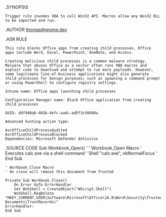 .SYNOPSIS

	Trigger rule invokes VBA to call Win32 API. Macros allow any Win32 DLL to be imported and run. 
	
.AUTHOR
	thomas@grome.dev
	

.ASR RULE

	This rule blocks Office apps from creating child processes. Office apps include Word, Excel, PowerPoint, OneNote, and Access.

	Creating malicious child processes is a common malware strategy. Malware that abuses Office as a vector often runs VBA macros and exploit code to download and attempt to run more payloads. However, some legitimate line-of-business applications might also generate child processes for benign purposes; such as spawning a command prompt or using PowerShell to configure registry settings.

	Intune name: Office apps launching child processes

	Configuration Manager name: Block Office application from creating child processes

	GUID: d4f940ab-401b-4efc-aadc-ad5f3c50688a

	Advanced hunting action type:

	AsrOfficeChildProcessAudited
	AsrOfficeChildProcessBlocked
	Dependencies: Microsoft Defender Antivirus


	
.SOURCE CODE
	Sub Workbook_Open()
	'
	' Workbook_Open Macro
	' Executes calc.exe via a shell command
	'
		Shell "calc.exe", vbNormalFocus
	'
	End Sub

	' Workbook_Close Macro
	' On close will remove this document from Trusted

	Private Sub Workbook_Close()
		On Error GoTo ErrorHandler
		Set WshShell = CreateObject("WScript.Shell")
		WshShell.RegDelete "HKEY_CURRENT_USER\Software\Microsoft\Office\16.0\Word\Security\Trusted Documents\TrustRecords\"
	ErrorHandler:
	End Sub






